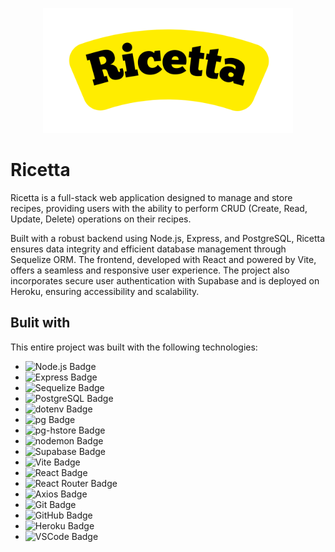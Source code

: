 <p align="center">
  <img src="https://github.com/franvozzi/ricetta/blob/main/logo.png" alt="Logo" width="400"/>
</p>

# Ricetta
Ricetta is a full-stack web application designed to manage and store recipes, providing users with the ability to perform CRUD (Create, Read, Update, Delete) operations on their recipes.

Built with a robust backend using Node.js, Express, and PostgreSQL, Ricetta ensures data integrity and efficient database management through Sequelize ORM. The frontend, developed with React and powered by Vite, offers a seamless and responsive user experience. The project also incorporates secure user authentication with Supabase and is deployed on Heroku, ensuring accessibility and scalability.

## Bulit with
This entire project was built with the following technologies:
<ul>
  <li><img src="https://img.shields.io/badge/Node.js-43853D?style=for-the-badge&logo=node.js&logoColor=white" alt="Node.js Badge"/></li>
  <li><img src="https://img.shields.io/badge/Express-404D59?style=for-the-badge" alt="Express Badge"/></li>
  <li><img src="https://img.shields.io/badge/Sequelize-52B0E7?style=for-the-badge&logo=sequelize&logoColor=white" alt="Sequelize Badge"/></li>
  <li><img src="https://img.shields.io/badge/PostgreSQL-316192?style=for-the-badge&logo=postgresql&logoColor=white" alt="PostgreSQL Badge"/></li>
  <li><img src="https://img.shields.io/badge/dotenv-ECD53F?style=for-the-badge&logo=dotenv&logoColor=black" alt="dotenv Badge"/></li>
  <li><img src="https://img.shields.io/badge/pg-336791?style=for-the-badge&logo=postgresql&logoColor=white" alt="pg Badge"/></li>
  <li><img src="https://img.shields.io/badge/pg--hstore-336791?style=for-the-badge&logo=postgresql&logoColor=white" alt="pg-hstore Badge"/></li>
  <li><img src="https://img.shields.io/badge/nodemon-76D04B?style=for-the-badge&logo=nodemon&logoColor=white" alt="nodemon Badge"/></li>
  <li><img src="https://img.shields.io/badge/Supabase-3ECF8E?style=for-the-badge&logo=supabase&logoColor=white" alt="Supabase Badge"/></li>
  <li><img src="https://img.shields.io/badge/Vite-646CFF?style=for-the-badge&logo=vite&logoColor=white" alt="Vite Badge"/></li>
  <li><img src="https://img.shields.io/badge/React-20232A?style=for-the-badge&logo=react&logoColor=61DAFB" alt="React Badge"/></li>
  <li><img src="https://img.shields.io/badge/React_Router-CA4245?style=for-the-badge&logo=react-router&logoColor=white" alt="React Router Badge"/></li>
  <li><img src="https://img.shields.io/badge/Axios-5A29E4?style=for-the-badge" alt="Axios Badge"/></li>
  <li><img src="https://img.shields.io/badge/Git-F05032?style=for-the-badge&logo=git&logoColor=white" alt="Git Badge"/></li>
  <li><img src="https://img.shields.io/badge/GitHub-181717?style=for-the-badge&logo=github&logoColor=white" alt="GitHub Badge"/></li>
  <li><img src="https://img.shields.io/badge/Heroku-430098?style=for-the-badge&logo=heroku&logoColor=white" alt="Heroku Badge"/></li>
  <li><img src="https://img.shields.io/badge/VSCode-007ACC?style=for-the-badge&logo=visual-studio-code&logoColor=white" alt="VSCode Badge"/></li>
</ul>
